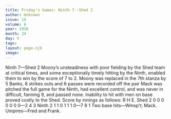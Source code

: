 ```yaml
---
title: Friday’s Games: Ninth 7--Shed 2
author: Unknown
issue: 14
volume: 6
year: 1916
month: 24
day: V
tags:
layout: page.njk
image:
---
```

Ninth 7—Shed 2      Moony’s unsteadiness with poor fielding by the Shed team at critical times, and some exceptionally timely hitting by the Ninth, enabled them to win by the score of 7 to 2.    Moony was replaced in the 7th stanza by 5 Banks, 8 strikes outs and 6 passes were recorded off the pair   Mack was pitched the full game for the Ninth, had excellent control, and was never in difficult, fanning 9, and passed none.   Inability to hit with men on base proved costly to the Shed.    Score by innings as follows:   R H E. Shed 2 0 0 0 0 0 0 0—2 4 3 Ninth 2 1 1 0 1 1 1 0—7 8 1   Two base hits—Wmsp’t; Mack.   Umpires—Fred and Frank.   
